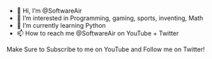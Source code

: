 - 👋 Hi, I’m @SoftwareAir
- 👀 I’m interested in Programming, gaming, sports, inventing, Math
- 🌱 I’m currently learning Python
- 📫 How to reach me @SoftwareAir on YouTube + Twitter 

Make Sure to Subscribe to me on YouTube and Follow me on Twitter!
